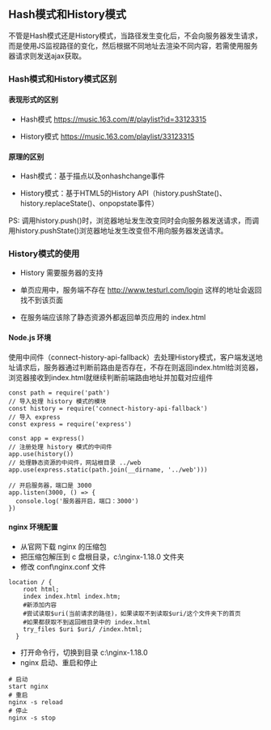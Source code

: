 ## Hash模式和History模式

不管是Hash模式还是History模式，当路径发生变化后，不会向服务器发生请求，而是使用JS监视路径的变化，然后根据不同地址去渲染不同内容，若需使用服务器请求则发送ajax获取。

### Hash模式和History模式区别

#### 表现形式的区别

- Hash模式
https://music.163.com/#/playlist?id=33123315

- History模式
https://music.163.com/playlist/33123315

#### 原理的区别

- Hash模式：基于描点以及onhashchange事件

- History模式：基于HTML5的History API（history.pushState()、history.replaceState()、onpopstate事件）

PS: 调用history.push()时，浏览器地址发生改变同时会向服务器发送请求，而调用history.pushState()浏览器地址发生改变但不用向服务器发送请求。

### History模式的使用

- History 需要服务器的支持

- 单页应用中，服务端不存在 http://www.testurl.com/login 这样的地址会返回找不到该页面

- 在服务端应该除了静态资源外都返回单页应用的 index.html

#### Node.js 环境

使用中间件（connect-history-api-fallback）去处理History模式，客户端发送地址请求后，服务器通过判断前路由是否存在，不存在则返回index.html给浏览器，浏览器接收到index.html就继续判断前端路由地址并加载对应组件
```
const path = require('path')
// 导入处理 history 模式的模块
const history = require('connect-history-api-fallback')
// 导入 express
const express = require('express')

const app = express()
// 注册处理 history 模式的中间件
app.use(history())
// 处理静态资源的中间件，网站根目录 ../web
app.use(express.static(path.join(__dirname, '../web')))

// 开启服务器，端口是 3000
app.listen(3000, () => {
  console.log('服务器开启，端口：3000')
})
```

#### nginx 环境配置

- 从官网下载 nginx 的压缩包
- 把压缩包解压到 c 盘根目录，c:\nginx-1.18.0 文件夹
- 修改 conf\nginx.conf 文件

```
location / {
    root html;
    index index.html index.htm;
    #新添加内容
    #尝试读取$uri(当前请求的路径)，如果读取不到读取$uri/这个文件夹下的首页
    #如果都获取不到返回根目录中的 index.html
    try_files $uri $uri/ /index.html;
  }
```

- 打开命令行，切换到目录 c:\nginx-1.18.0
- nginx 启动、重启和停止

```
# 启动
start nginx
# 重启
nginx -s reload
# 停止
nginx -s stop

```
